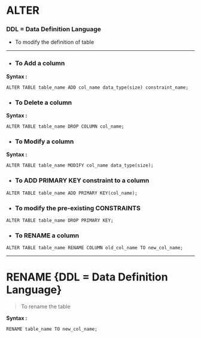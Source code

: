 # ALTER

### DDL = Data Definition Language

-   To modify the definition of table

---

-   ### To Add a column

**Syntax :**

```
ALTER TABLE table_name ADD col_name data_type(size) constraint_name;
```

-   ### To Delete a column

**Syntax :**

```
ALTER TABLE table_name DROP COLUMN col_name;
```

-   ### To Modify a column

**Syntax :**

```
ALTER TABLE table_name MODIFY col_name data_type(size);
```

-   ### To ADD PRIMARY KEY constraint to a column

```
ALTER TABLE table_name ADD PRIMARY KEY(col_name);
```

-   ### To modify the pre-existing CONSTRAINTS

```
ALTER TABLE table_name DROP PRIMARY KEY;
```

-   ### To RENAME a column

```
ALTER TABLE table_name RENAME COLUMN old_col_name TO new_col_name;
```

---

# RENAME {DDL = Data Definition Language}

> To rename the table

**Syntax :**

```
RENAME table_name TO new_col_name;
```
